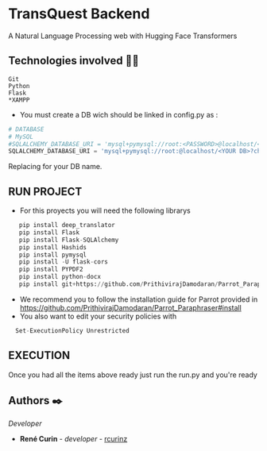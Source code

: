 # TransQuest Backend
A Natural Language Processing  web with Hugging Face Transformers

## Technologies involved 👩‍💻
```
Git
Python
Flask
*XAMPP
```
* You must create a DB wich should be linked in config.py as :
```py
# DATABASE
# MySQL
#SQLALCHEMY_DATABASE_URI = 'mysql+pymysql://root:<PASSWORD>@localhost/<YOUR DB>?charset=utf8mb4'
SQLALCHEMY_DATABASE_URI = 'mysql+pymysql://root:@localhost/<YOUR DB>?charset=utf8mb4'
```
Replacing <YOUR DB> for your DB name.

## RUN PROJECT
* For this proyects you will need the following librarys
```py
   pip install deep_translator
   pip install Flask
   pip install Flask-SQLAlchemy
   pip install Hashids
   pip install pymysql
   pip install -U flask-cors
   pip install PYPDF2
   pip install python-docx
   pip install git+https://github.com/PrithivirajDamodaran/Parrot_Paraphraser.git 
```
* We recommend you to follow the installation guide for Parrot provided in https://github.com/PrithivirajDamodaran/Parrot_Paraphraser#install
* You also want to edit your security policies with
```py
  Set-ExecutionPolicy Unrestricted
```

## EXECUTION
Once you had all the items above ready just run the run.py  and you're ready

## Authors ✒️
_Developer_
* **René Curin** - *developer* - [rcurinz](https://github.com/rcurinz)
